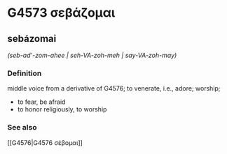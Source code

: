 # G4573 σεβάζομαι

## sebázomai

_(seb-ad'-zom-ahee | seh-VA-zoh-meh | say-VA-zoh-may)_

### Definition

middle voice from a derivative of G4576; to venerate, i.e., adore; worship; 

- to fear, be afraid
- to honor religiously, to worship

### See also

[[G4576|G4576 σέβομαι]]
